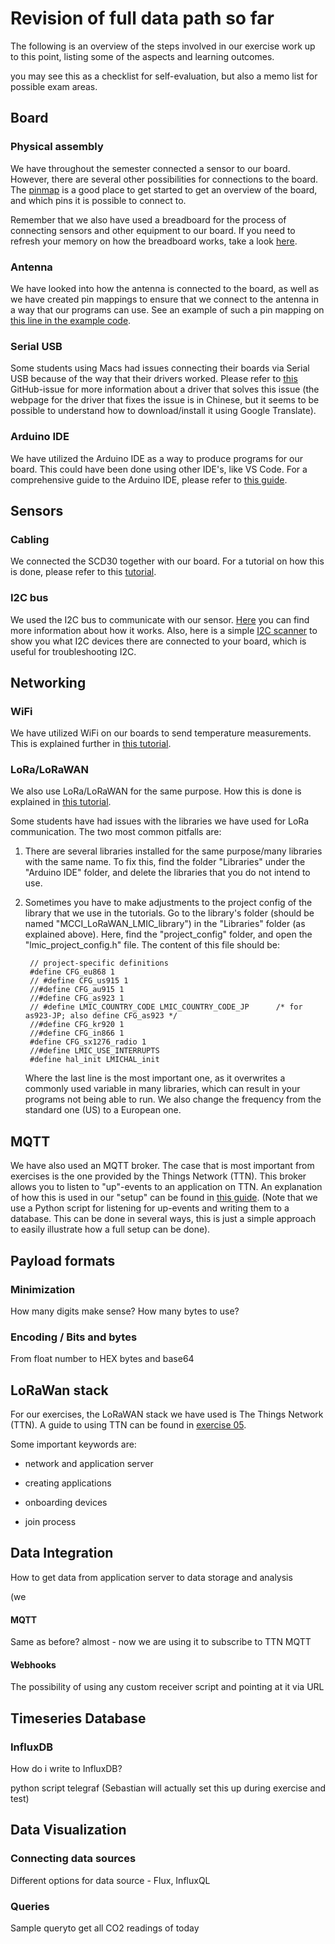 # Revision of full data path so far

The following is an overview of the steps involved in our exercise work up to this point, 
listing some of the aspects and learning outcomes.

you may see this as a checklist for self-evaluation, but also a memo list for possible exam areas.


## Board

### Physical assembly

We have throughout the semester connected a sensor to our board.
However, there are several other possibilities for connections to the board.
The [pinmap](https://github.com/Xinyuan-LilyGO/LilyGo-LoRa-Series/blob/master/assets/image/t-beam_v1.1_pinmap.jpg) is a good place to get started to get an overview of the board, and which pins it is possible to connect to.

Remember that we also have used a breadboard for the process of connecting sensors and other equipment to our board.
If you need to refresh your memory on how the breadboard works, take a look [here](https://wiring.org.co/learning/tutorials/breadboard/).

### Antenna 

We have looked into how the antenna is connected to the board, as well as we have created pin mappings to ensure that we connect to the antenna in a way that our programs can use.
See an example of such a pin mapping on [this line in the example code](https://github.com/ITU-DASYALab/IoT_course/blob/85be575ee369b2f1460cdbfc0f8e66532cdc210a/guides/ttn_code_examples/main.ino#L88).

### Serial USB

Some students using Macs had issues connecting their boards via Serial USB because of the way that their drivers worked. 
Please refer to [this](https://github.com/espressif/esptool/issues/280) GitHub-issue for more information about a driver that solves this issue (the webpage for the driver that fixes the issue is in Chinese, but it seems to be possible to understand how to download/install it using Google Translate).

### Arduino IDE

We have utilized the Arduino IDE as a way to produce programs for our board.
This could have been done using other IDE's, like VS Code.
For a comprehensive guide to the Arduino IDE, please refer to [this guide](https://github.com/ITU-DASYALab/IoT_course/blob/main/guides/lilyGo_hello_world.md).

## Sensors

### Cabling

We connected the SCD30 together with our board. 
For a tutorial on how this is done, please refer to this [tutorial](https://github.com/ITU-DASYALab/IoT_course/blob/main/exercises/IoT2024_exercise_03.md).

### I2C bus

We used the I2C bus to communicate with our sensor. 
[Here](https://learn.sparkfun.com/tutorials/i2c/all) you can find more information about how it works.
Also, here is a simple [I2C scanner](https://github.com/ITU-DASYALab/IoT_course/blob/main/guides/I2C_scanner.md) to show you what I2C devices there are connected to your board, which is useful for troubleshooting I2C.

## Networking

### WiFi

We have utilized WiFi on our boards to send temperature measurements.
This is explained further in [this tutorial](https://github.com/ITU-DASYALab/IoT_course/blob/main/exercises/IoT2024_exercise_04.md).

### LoRa/LoRaWAN

We also use LoRa/LoRaWAN for the same purpose.
How this is done is explained in [this tutorial](https://github.com/ITU-DASYALab/IoT_course/blob/main/exercises/IoT2024_exercise_05.md).

Some students have had issues with the libraries we have used for LoRa communication.
The two most common pitfalls are:

1. There are several libraries installed for the same purpose/many libraries with the same name. 
To fix this, find the folder "Libraries" under the "Arduino IDE" folder, and delete the libraries that you do not intend to use.
2. Sometimes you have to make adjustments to the project config of the library that we use in the tutorials. 
Go to the library's folder (should be named "MCCI_LoRaWAN_LMIC_library") in the "Libraries" folder (as explained above).
Here, find the "project_config" folder, and open the "lmic_project_config.h" file.
The content of this file should be:

        // project-specific definitions
        #define CFG_eu868 1
        // #define CFG_us915 1
        //#define CFG_au915 1
        //#define CFG_as923 1
        // #define LMIC_COUNTRY_CODE LMIC_COUNTRY_CODE_JP      /* for as923-JP; also define CFG_as923 */
        //#define CFG_kr920 1
        //#define CFG_in866 1
        #define CFG_sx1276_radio 1
        //#define LMIC_USE_INTERRUPTS
        #define hal_init LMICHAL_init
    Where the last line is the most important one, as it overwrites a commonly used variable in many libraries, which can result in your programs not being able to run.
    We also change the frequency from the standard one (US) to a European one.

## MQTT

We have also used an MQTT broker.
The case that is most important from exercises is the one provided by the Things Network (TTN).
This broker allows you to listen to "up"-events to an application on TTN.
An explanation of how this is used in our "setup" can be found in [this guide](https://github.com/ITU-DASYALab/IoT_course/blob/main/guides/TTN-MQTT-telegraf-Influx.md). (Note that we use a Python script for listening for up-events and writing them to a database.
This can be done in several ways, this is just a simple approach to easily illustrate how a full setup can be done).

## Payload formats

### Minimization

How many digits make sense? How many bytes to use?

### Encoding / Bits and bytes

From float number to HEX bytes and base64



## LoRaWan stack

For our exercises, the LoRaWAN stack we have used is The Things Network (TTN).
A guide to using TTN can be found in [exercise 05](https://github.com/ITU-DASYALab/IoT_course/blob/main/exercises/IoT2024_exercise_05.md).

Some important keywords are:

- network and application server

- creating applications

- onboarding devices

- join process

## Data Integration

How to get data from application server to data storage and analysis

(we

#### MQTT 

Same as before? almost - now we are using it to subscribe to TTN MQTT 

#### Webhooks

The possibility of using any custom receiver script and pointing at it via URL

## Timeseries Database

### InfluxDB

How do i write to InfluxDB?

python script
telegraf (Sebastian will actually set this up during exercise and test)

## Data Visualization

### Connecting data sources

Different options for data source - Flux, InfluxQL

### Queries

Sample queryto get all CO2 readings of today
